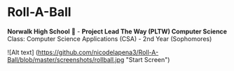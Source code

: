 # Roll-A-Ball
<b> Norwalk High School</b> :school: - <b>Project Lead The Way (PLTW) Computer Science</b> </br>
<v>Class:</b> Computer Science Applications (CSA) - 2nd Year (Sophomores)<br>

![Alt text] (https://github.com/nicodelapena3/Roll-A-Ball/blob/master/screenshots/rollball.jpg
"Start Screen")
<br><br>
<b>


